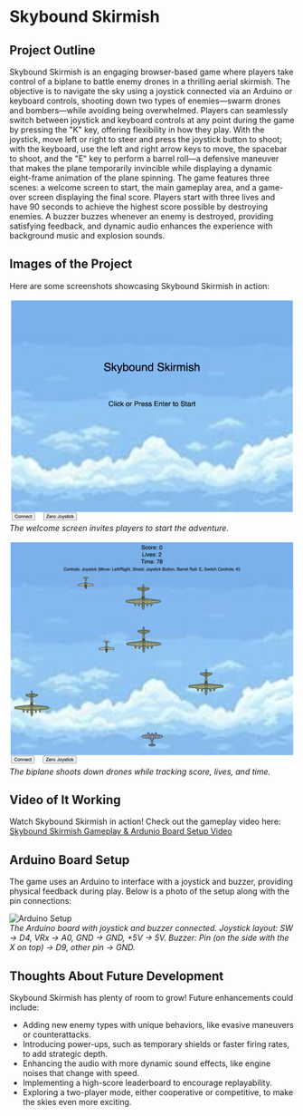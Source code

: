 # Skybound Skirmish

## Project Outline
Skybound Skirmish is an engaging browser-based game where players take control of a biplane to battle enemy drones in a thrilling aerial skirmish. The objective is to navigate the sky using a joystick connected via an Arduino or keyboard controls, shooting down two types of enemies—swarm drones and bombers—while avoiding being overwhelmed. Players can seamlessly switch between joystick and keyboard controls at any point during the game by pressing the "K" key, offering flexibility in how they play. With the joystick, move left or right to steer and press the joystick button to shoot; with the keyboard, use the left and right arrow keys to move, the spacebar to shoot, and the "E" key to perform a barrel roll—a defensive maneuver that makes the plane temporarily invincible while displaying a dynamic eight-frame animation of the plane spinning. The game features three scenes: a welcome screen to start, the main gameplay area, and a game-over screen displaying the final score. Players start with three lives and have 90 seconds to achieve the highest score possible by destroying enemies. A buzzer buzzes whenever an enemy is destroyed, providing satisfying feedback, and dynamic audio enhances the experience with background music and explosion sounds.

## Images of the Project
Here are some screenshots showcasing Skybound Skirmish in action:

![Welcome Screen](images/gameplay_welcome.jpg)  
*The welcome screen invites players to start the adventure.*

![Gameplay in Action](images/gameplay_action.jpg)  
*The biplane shoots down drones while tracking score, lives, and time.*

## Video of It Working
Watch Skybound Skirmish in action! Check out the gameplay video here:  
[Skybound Skirmish Gameplay & Ardunio Board Setup Video](https://www.youtube.com/shorts/GV9FF-d2s0g)

## Arduino Board Setup
The game uses an Arduino to interface with a joystick and buzzer, providing physical feedback during play. Below is a photo of the setup along with the pin connections:

![Arduino Setup](images/arduino_setup.jpg)  
*The Arduino board with joystick and buzzer connected. Joystick layout: SW -> D4, VRx -> A0, GND -> GND, +5V -> 5V. Buzzer: Pin (on the side with the X on top) -> D9, other pin -> GND.*

## Thoughts About Future Development
Skybound Skirmish has plenty of room to grow! Future enhancements could include:
- Adding new enemy types with unique behaviors, like evasive maneuvers or counterattacks.
- Introducing power-ups, such as temporary shields or faster firing rates, to add strategic depth.
- Enhancing the audio with more dynamic sound effects, like engine noises that change with speed.
- Implementing a high-score leaderboard to encourage replayability.
- Exploring a two-player mode, either cooperative or competitive, to make the skies even more exciting.
